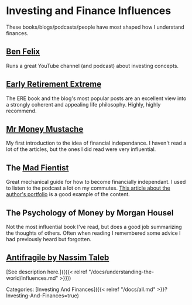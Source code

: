 # Investing and Finance Influences

These books/blogs/podcasts/people have most shaped how I understand finances.

## [Ben Felix](https://www.youtube.com/channel/UCDXTQ8nWmx_EhZ2v-kp7QxA)

Runs a great YouTube channel (and podcast) about investing concepts.

## [Early Retirement Extreme](http://earlyretirementextreme.com/)

The ERE book and the blog's most popular posts are an excellent view into a
strongly coherent and appealing life philosophy. Highly, highly recommend.

## [Mr Money Mustache](https://www.mrmoneymustache.com/)

My first introduction to the idea of financial independance. I haven't read a lot of the articles, but the ones I did read were very influential.

## The [Mad Fientist](https://www.madfientist.com/)

Great mechanical guide for how to become financially independant. I used to
listen to the podcast a lot on my commutes. [This article about the author's portfolio](https://www.madfientist.com/my-portfolio/) is a good example of the content.

## The Psychology of Money by Morgan Housel

Not the most influential book I've read, but does a good job summarizing the
thoughts of others. Often when reading I remembered some advice I had
previously heard but forgotten.

## [Antifragile by Nassim Taleb](https://en.wikipedia.org/wiki/Antifragile)

[See description here.](({{< relref "/docs/understanding-the-world/influences.md" >}}))

Categories: [Investing And Finances]({{< relref "/docs/all.md" >}}?Investing-And-Finances=true)